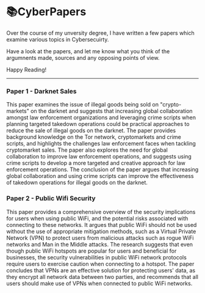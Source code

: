 # :books:CyberPapers 

Over the course of my unversity degree, I have written a few papers which examine various topics in Cybersecuirty. 

Have a look at the papers, and let me know what you think of the argumnents made, sources and any opposing points of view. 

Happy Reading!


 --------------------------------------------------------
 
 ### Paper 1 - Darknet Sales
 
This paper examines the issue of illegal goods being sold on "crypto-markets" on the darknet and suggests that increasing global collaboration amongst law enforcement organizations and leveraging crime scripts when planning targeted takedown operations could be practical approaches to reduce the sale of illegal goods on the darknet. The paper provides background knowledge on the Tor network, cryptomarkets and crime scripts, and highlights the challenges law enforcement faces when tackling cryptomarket sales. The paper also explores the need for global collaboration to improve law enforcement operations, and suggests using crime scripts to develop a more targeted and creative approach for law enforcement operations. The conclusion of the paper argues that increasing global collaboration and using crime scripts can improve the effectiveness of takedown operations for illegal goods on the darknet.
 
 ### Paper 2 - Public Wifi Security
 
This paper provides a comprehensive overview of the security implications for users when using public WiFi, and the potential risks associated with connecting to these networks. It argues that public WiFi should not be used without the use of appropriate mitigation methods, such as a Virtual Private Network (VPN) to protect users from malicious attacks such as rogue WiFi networks and Man in the Middle attacks. The research suggests that even though public WiFi hotspots are popular for users and beneficial for businesses, the security vulnerabilities in public WiFi network protocols require users to exercise caution when connecting to a hotspot. The paper concludes that VPNs are an effective solution for protecting users' data, as they encrypt all network data between two parties, and recommends that all users should make use of VPNs when connected to public WiFi networks.

